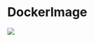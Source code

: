 # DockerImage
[![](https://images.microbadger.com/badges/image/np21kanayama/yarn.svg)](https://microbadger.com/images/np21kanayama/yarn "Get your own image badge on microbadger.com")
